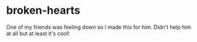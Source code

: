 # broken-hearts
One of my friends was feeling down so I made this for him. Didn't help him at all but at least it's cool!
